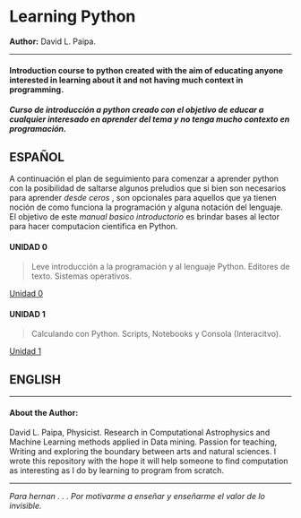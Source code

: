 # Learning Python
**Author:** David L. Paipa.

---
#### Introduction course to python created with the aim of educating anyone interested in learning about it and not having much context in programming.
##### Curso de introducción a python creado  con el objetivo de educar a cualquier interesado en aprender del tema y no tenga mucho contexto en programación.







## ESPAÑOL

A continuación el plan de seguimiento para comenzar a aprender python con la posibilidad de saltarse algunos preludios que si bien son necesarios para aprender *desde 
ceros* , son opcionales para aquellos que ya tienen noción de como funciona la programación y alguna notación del lenguaje. El objetivo de este *manual basico introductorio* es brindar bases al lector para hacer computacion cientifica en Python. 

#### UNIDAD 0
> Leve introducción a la programación y al lenguaje Python. Editores de texto. Sistemas operativos.

[Unidad 0](https://github.com/PaipaPsyche/LearningPython/blob/master/clase_0_Introduccion.ipynb)

#### UNIDAD 1
> Calculando con Python. Scripts, Notebooks y Consola (Interacitvo).

[Unidad 1](https://github.com/PaipaPsyche/LearningPython/blob/master/clase_1_variables.ipynb)



## ENGLISH



---
#### About the Author:

David L. Paipa, Physicist. Research in Computational Astrophysics and Machine Learning methods applied in Data mining.
Passion for teaching, Writing and exploring the boundary between arts and natural sciences. I wrote this repository with the hope it will help someone to find computation as interesting as I do by learning to program from scratch. 

---

*Para hernan . . . Por motivarme a enseñar y enseñarme el valor de lo invisible.*

